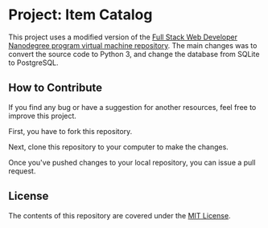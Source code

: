 # Project: Item Catalog

This project uses a modified version of the [Full Stack Web Developer Nanodegree program virtual machine repository](https://github.com/udacity/fullstack-nanodegree-vm). The main changes was to convert the source code to Python 3, and change the database from SQLite to PostgreSQL.


## How to Contribute

If you find any bug or have a suggestion for another resources, feel free to improve this project.

First, you have to fork this repository.

Next, clone this repository to your computer to make the changes.

Once you've pushed changes to your local repository, you can issue a pull request.

## License

The contents of this repository are covered under the [MIT License](LICENSE).
